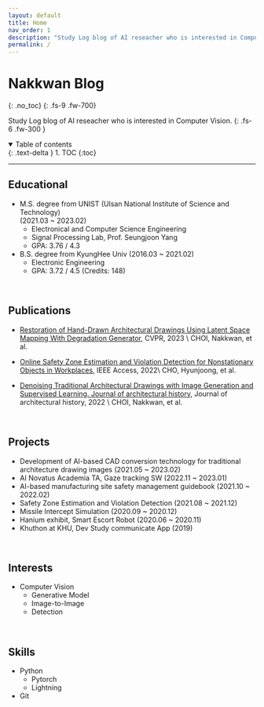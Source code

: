 ```yaml
---
layout: default
title: Home
nav_order: 1
description: "Study Log blog of AI reseacher who is interested in Computer Vision."
permalink: /
---
```


# Nakkwan Blog
{: .no_toc}
{: .fs-9 .fw-700}

Study Log blog of AI reseacher who is interested in Computer Vision.
{: .fs-6 .fw-300 }

<details open markdown="block">
  <summary>
    Table of contents
  </summary>
  {: .text-delta }
1. TOC
{:toc}
</details>

---
## Educational
- M.S. degree from UNIST (Ulsan National Institute of Science and Technology) <br> (2021.03 ~ 2023.02)
  - Electronical and Computer Science Engineering
  - Signal Processing Lab, Prof. Seungjoon Yang
  - GPA: 3.76 / 4.3
- B.S. degree from KyungHee Univ (2016.03 ~ 2021.02)
  - Electronic Engineering
  - GPA: 3.72 / 4.5 (Credits: 148)
<br>

## Publications
- [Restoration of Hand-Drawn Architectural Drawings Using Latent Space Mapping With Degradation Generator](https://openaccess.thecvf.com/content/CVPR2023/html/Choi_Restoration_of_Hand-Drawn_Architectural_Drawings_Using_Latent_Space_Mapping_With_CVPR_2023_paper.html), CVPR, 2023 \\
CHOI, Nakkwan, et al.
- [Online Safety Zone Estimation and Violation Detection for Nonstationary Objects in Workplaces](https://ieeexplore.ieee.org/abstract/document/9751714), IEEE Access, 2022\\
CHO, Hyunjoong, et al.

- [Denoising Traditional Architectural Drawings with Image Generation and Supervised Learning. Journal of architectural history](https://koreascience.kr/article/JAKO202210242830029.page), Journal of architectural history, 2022 \\
CHOI, Nakkwan, et al.
<br>

## Projects
- Development of AI-based CAD conversion technology for traditional architecture drawing images (2021.05 ~ 2023.02)
- AI Novatus Academia TA, Gaze tracking SW (2022.11 ~ 2023.01)
- AI-based manufacturing site safety management guidebook (2021.10 ~ 2022.02)
- Safety Zone Estimation and Violation Detection (2021.08 ~ 2021.12)
- Missile Intercept Simulation (2020.09 ~ 2020.12)
- Hanium exhibit, Smart Escort Robot  (2020.06 ~ 2020.11)
- Khuthon at KHU, Dev Study communicate App (2019)
<br>

## Interests
- Computer Vision
  - Generative Model
  - Image-to-Image
  - Detection
<br>

## Skills
- Python
  - Pytorch
  - Lightning
- Git
<br>

